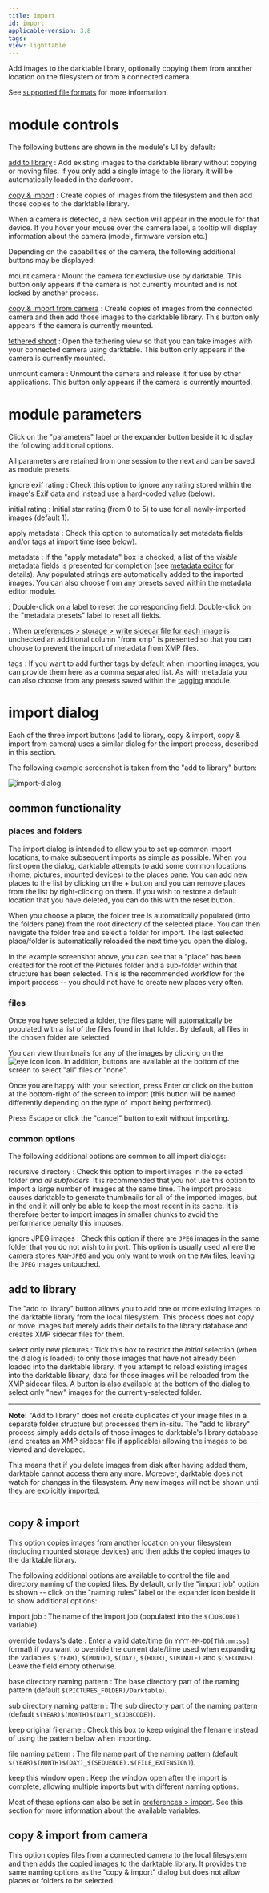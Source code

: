 ```yaml
---
title: import
id: import
applicable-version: 3.8
tags:
view: lighttable
---
```


Add images to the darktable library, optionally copying them from another location on the filesystem or from a connected camera.

See [supported file formats](../../../overview/supported-file-formats.md) for more information.

# module controls

The following buttons are shown in the module's UI by default:

[add to library](#add-to-library) 
: Add existing images to the darktable library without copying or moving files. If you only add a single image to the library it will be automatically loaded in the darkroom.

[copy & import](#copy--import) 
: Create copies of images from the filesystem and then add those copies to the darktable library.

When a camera is detected, a new section will appear in the module for that device. If you hover your mouse over the camera label, a tooltip will display information about the camera (model, firmware version etc.) 

Depending on the capabilities of the camera, the following additional buttons may be displayed:

mount camera
: Mount the camera for exclusive use by darktable. This button only appears if the camera is not currently mounted and is not locked by another process.

[copy & import from camera](#copy--import-from-camera) 
: Create copies of images from the connected camera and then add those images to the darktable library. This button only appears if the camera is currently mounted.

[tethered shoot](../../../../tethering/_index.md) 
: Open the tethering view so that you can take images with your connected camera using darktable. This button only appears if the camera is currently mounted.

unmount camera
: Unmount the camera and release it for use by other applications. This button only appears if the camera is currently mounted.

# module parameters

Click on the "parameters" label or the expander button beside it to display the following additional options.

All parameters are retained from one session to the next and can be saved as module presets.

ignore exif rating
: Check this option to ignore any rating stored within the image's Exif data and instead use a hard-coded value (below).

initial rating
: Initial star rating (from 0 to 5) to use for all newly-imported images (default 1).

apply metadata
: Check this option to automatically set metadata fields and/or tags at import time (see below).

metadata
: If the "apply metadata" box is checked, a list of the _visible_ metadata fields is presented for completion (see [metadata editor](../shared/metadata-editor.md) for details). Any populated strings are automatically added to the imported images. You can also choose from any presets saved within the metadata editor module.

: Double-click on a label to reset the corresponding field. Double-click on the "metadata presets" label to reset all fields.

: When [preferences > storage > write sidecar file for each image](../../../preferences-settings/storage.md#xmp) is unchecked an additional column "from xmp" is presented so that you can choose to prevent the import of metadata from XMP files.

tags
: If you want to add further tags by default when importing images, you can provide them here as a comma separated list. As with metadata you can also choose from any presets saved within the [tagging](../shared/tagging.md) module.

# import dialog

Each of the three import buttons (add to library, copy & import, copy & import from camera) uses a similar dialog for the import process, described in this section. 

The following example screenshot is taken from the "add to library" button:

![import-dialog](./import/import-dialog.png#w100)

## common functionality

### places and folders

The import dialog is intended to allow you to set up common import locations, to make subsequent imports as simple as possible. When you first open the dialog, darktable attempts to add some common locations (home, pictures, mounted devices) to the places pane. You can add new places to the list by clicking on the + button and you can remove places from the list by right-clicking on them. If you wish to restore a default location that you have deleted, you can do this with the reset button.

When you choose a place, the folder tree is automatically populated (into the folders pane) from the root directory of the selected place. You can then navigate the folder tree and select a folder for import. The last selected place/folder is automatically reloaded the next time you open the dialog.

In the example screenshot above, you can see that a "place" has been created for the root of the Pictures folder and a sub-folder within that structure has been selected. This is the recommended workflow for the import process -- you should not have to create new places very often.

### files

Once you have selected a folder, the files pane will automatically be populated with a list of the files found in that folder. By default, all files in the chosen folder are selected.

You can view thumbnails for any of the images by clicking on the ![eye icon](./import/eye-icon.png#icon) icon. In addition, buttons are available at the bottom of the screen to select "all" files or "none".

Once you are happy with your selection, press Enter or click on the button at the bottom-right of the screen to import (this button will be named differently depending on the type of import being performed).

Press Escape or click the "cancel" button to exit without importing.

### common options

The following additional options are common to all import dialogs:

recursive directory
: Check this option to import images in the selected folder _and all subfolders_. It is recommended that you not use this option to import a large number of images at the same time. The import process causes darktable to generate thumbnails for all of the imported images, but in the end it will only be able to keep the most recent in its cache. It is therefore better to import images in smaller chunks to avoid the performance penalty this imposes.

ignore JPEG images
: Check this option if there are `JPEG` images in the same folder that you do not wish to import. This option is usually used where the camera stores `RAW+JPEG` and you only want to work on the `RAW` files, leaving the `JPEG` images untouched.

## add to library

The "add to library" button allows you to add one or more existing images to the darktable library from the local filesystem. This process does not copy or move images but merely adds their details to the library database and creates XMP sidecar files for them.

select only new pictures
: Tick this box to restrict the _initial_ selection (when the dialog is loaded) to only those images that have not already been loaded into the darktable library. If you attempt to reload existing images into the darktable library, data for those images will be reloaded from the XMP sidecar files. A button is also available at the bottom of the dialog to select only "new" images for the currently-selected folder.

---

**Note:** "Add to library" does not create duplicates of your image files in a separate folder structure but processes them in-situ. The "add to library" process simply adds details of those images to darktable's library database (and creates an XMP sidecar file if applicable) allowing the images to be viewed and developed.

This means that if you delete images from disk after having added them, darktable cannot access them any more. Moreover, darktable does not watch for changes in the filesystem. Any new images will not be shown until they are explicitly imported.

---

## copy & import

This option copies images from another location on your filesystem (including mounted storage devices) and then adds the copied images to the darktable library. 

The following additional options are available to control the file and directory naming of the copied files. By default, only the "import job" option is shown -- click on the "naming rules" label or the expander icon beside it to show additional options:

import job
: The name of the import job (populated into the `$(JOBCODE)` variable).

override todays's date
: Enter a valid date/time (in `YYYY-MM-DD[Thh:mm:ss]` format) if you want to override the current date/time used when expanding the variables `$(YEAR)`, `$(MONTH)`, `$(DAY)`, `$(HOUR)`, `$(MINUTE)` and `$(SECONDS)`. Leave the field empty otherwise.

base directory naming pattern
: The base directory part of the naming pattern (default `$(PICTURES_FOLDER)/Darktable`).

sub directory naming pattern
: The sub directory part of the naming pattern (default `$(YEAR)$(MONTH)$(DAY)_$(JOBCODE)`).

keep original filename
: Check this box to keep original the filename instead of using the pattern below when importing.

file naming pattern
: The file name part of the naming pattern (default `$(YEAR)$(MONTH)$(DAY)_$(SEQUENCE).$(FILE_EXTENSION)`).

keep this window open
: Keep the window open after the import is complete, allowing multiple imports but with different naming options.

Most of these options can also be set in [preferences > import](../../../../preferences-settings/import.md). See this section for more information about the available variables.

## copy & import from camera

This option copies files from a connected camera to the local filesystem and then adds the copied images to the darktable library. It provides the same naming options as the "copy & import" dialog but does not allow places or folders to be selected. 
